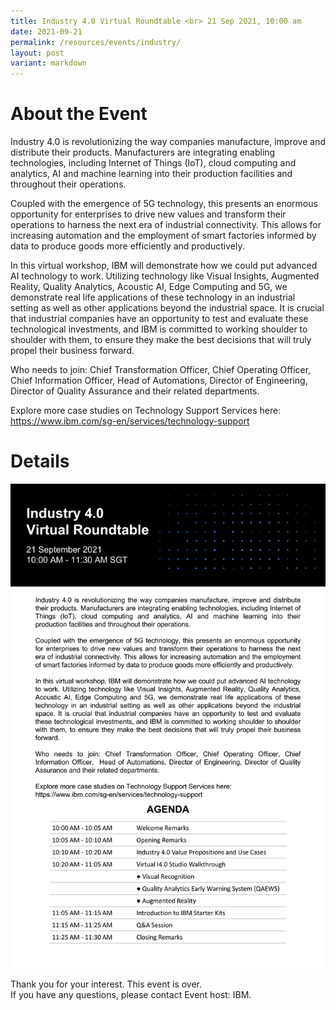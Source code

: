 ```yaml
---
title: Industry 4.0 Virtual Roundtable <br> 21 Sep 2021, 10:00 am
date: 2021-09-21
permalink: /resources/events/industry/
layout: post
variant: markdown
---
```

# About the Event
Industry 4.0 is revolutionizing the way companies manufacture, improve and distribute their products. Manufacturers are integrating enabling technologies, including Internet of Things (IoT), cloud computing and analytics, AI and machine learning into their production facilities and throughout their operations.

Coupled with the emergence of 5G technology, this presents an enormous opportunity for enterprises to drive new values and transform their operations to harness the next era of industrial connectivity. This allows for increasing automation and the employment of smart factories informed by data to produce goods more efficiently and productively.

In this virtual workshop, IBM will demonstrate how we could put advanced AI technology to work. Utilizing technology like Visual Insights, Augmented Reality, Quality Analytics, Acoustic AI, Edge Computing and 5G, we demonstrate real life applications of these technology in an industrial setting as well as other applications beyond the industrial space. It is crucial that industrial companies have an opportunity to test and evaluate these technological investments, and IBM is committed to working shoulder to shoulder with them, to ensure they make the best decisions that will truly propel their business forward.

Who needs to join: Chief Transformation Officer, Chief Operating Officer, Chief Information Officer, Head of Automations, Director of Engineering, Director of Quality Assurance and their related departments.

Explore more case studies on Technology Support Services here: <a href="https://www.ibm.com/sg-en/services/technology-support" target="blank">https://www.ibm.com/sg-en/services/technology-support</a> 


# Details

![Industry 4.0 image](/images/events/events/industry-ibm.png)


Thank you for your interest. This event is over. <br> If you have any questions, please contact Event host: IBM.
